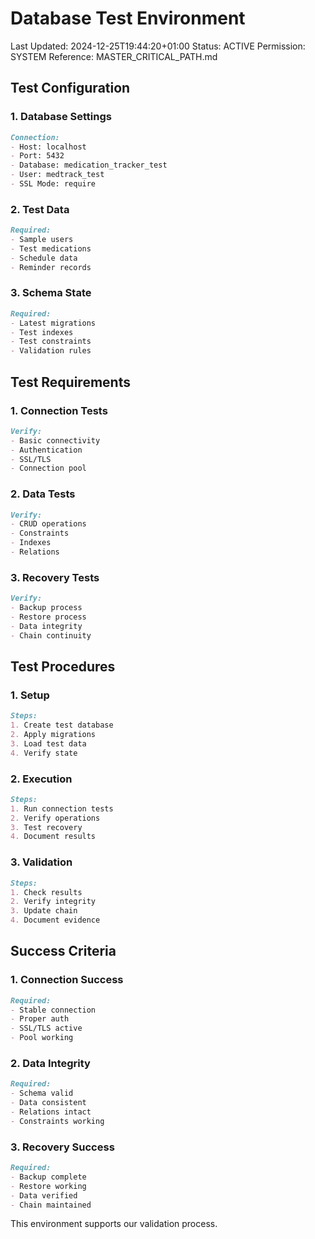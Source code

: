 # Database Test Environment
Last Updated: 2024-12-25T19:44:20+01:00
Status: ACTIVE
Permission: SYSTEM
Reference: MASTER_CRITICAL_PATH.md

## Test Configuration

### 1. Database Settings
```markdown
Connection:
- Host: localhost
- Port: 5432
- Database: medication_tracker_test
- User: medtrack_test
- SSL Mode: require
```

### 2. Test Data
```markdown
Required:
- Sample users
- Test medications
- Schedule data
- Reminder records
```

### 3. Schema State
```markdown
Required:
- Latest migrations
- Test indexes
- Test constraints
- Validation rules
```

## Test Requirements

### 1. Connection Tests
```markdown
Verify:
- Basic connectivity
- Authentication
- SSL/TLS
- Connection pool
```

### 2. Data Tests
```markdown
Verify:
- CRUD operations
- Constraints
- Indexes
- Relations
```

### 3. Recovery Tests
```markdown
Verify:
- Backup process
- Restore process
- Data integrity
- Chain continuity
```

## Test Procedures

### 1. Setup
```markdown
Steps:
1. Create test database
2. Apply migrations
3. Load test data
4. Verify state
```

### 2. Execution
```markdown
Steps:
1. Run connection tests
2. Verify operations
3. Test recovery
4. Document results
```

### 3. Validation
```markdown
Steps:
1. Check results
2. Verify integrity
3. Update chain
4. Document evidence
```

## Success Criteria

### 1. Connection Success
```markdown
Required:
- Stable connection
- Proper auth
- SSL/TLS active
- Pool working
```

### 2. Data Integrity
```markdown
Required:
- Schema valid
- Data consistent
- Relations intact
- Constraints working
```

### 3. Recovery Success
```markdown
Required:
- Backup complete
- Restore working
- Data verified
- Chain maintained
```

This environment supports our validation process.
